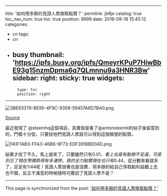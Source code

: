 
---
title: '如何用多餘的見證人票換取點贊？'
permlink: jb8je
catalog: true
toc_nav_num: true
toc: true
position: 9999
date: 2018-09-16 15:45:12
categories:
- cn
tags:
- cn
- busy
thumbnail: 'https://ipfs.busy.org/ipfs/QmeyrKPuP7HiwBbE93g15nzmDpma6q7QLmnnu9a3HNR3Bw'
sidebar:
    right:
        sticky: true
widgets:
    -
        type: toc
        position: right
---


![3BE63379-BE95-4F9C-9358-59457A6D7BA0.png](https://ipfs.busy.org/ipfs/QmeyrKPuP7HiwBbE93g15nzmDpma6q7QLmnnu9a3HNR3Bw)

[Source](https://steemit.com/steemit/@steemhq/community-witness-update-it-s-time-to-jump-on-board-the-next-round-starts-soon-on-mai-1st)

最近發現了 @steemhq這個項目，其實我是看了@antonsteemit的帖子後留意到的，門檻十分低，只要投他們見證人票就可以得到這個帳號的點贊。

![FA1F1AB3-FFA3-46B6-9F73-EDF391BBD04D.png](https://ipfs.busy.org/ipfs/QmRdJMAC8Rb4b6W7o9717WjsNgDsC2nvoEaZjb1Cgq3fxb)


結果才投了不久，馬上就來了，只要雖然只有$0.01，看上去是有點微不足道，可是別忘了現在幣價跌得有多淒慘，我的全力點贊現在也只有$0.44，從分數來看就多了，足足有1/44呢！見證人票放著也是浪費，用多餘的給自己爭取點利益聽上去也不錯，反正不滿意的時候隨時可撒回了見證人票不是？

- - -

This page is synchronized from the post: ['如何用多餘的見證人票換取點贊？'](https://steemit.com/@htliao/jb8je)
